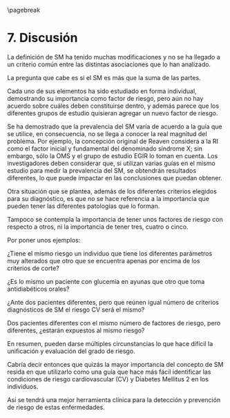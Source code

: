 \pagebreak

# 7. Discusión

La definición de SM ha tenido muchas modificaciones y no se ha llegado a un criterio común entre las distintas asociaciones que lo han analizado. 

La pregunta que cabe es si el SM es más que la suma de las partes.  

Cada uno de sus elementos ha sido estudiado en forma individual, demostrando su importancia como factor de riesgo, pero aún no hay acuerdo sobre cuáles deben constituirse dentro, y además parece que los diferentes grupos de estudio quisieran agregar un nuevo factor de riesgo. 

Se ha demostrado que la prevalencia del SM varía de acuerdo a la guía que se utilice, en consecuencia, no se llega a conocer la real magnitud del problema. Por ejemplo, la concepción original de Reaven considera a la RI como el factor inicial y fundamental del denominado síndrome X; sin embargo, sólo la OMS y el grupo de estudio EGIR lo toman en cuenta. Los investigadores deben considerar que, si utilizan varias guías en el mismo estudio para medir la prevalencia del SM, se obtendrán resultados diferentes, lo que puede impactar en las conclusiones que puedan obtener. 

Otra situación que se plantea, además de los diferentes criterios elegidos para su diagnóstico, es que no se hace referencia a la importancia que pueden tener las diferentes patologías que lo forman. 

Tampoco se contempla la importancia de tener unos factores de riesgo con respecto a otros, ni la importancia de tener tres, cuatro o cinco. 

 Por poner unos ejemplos:  

¿Tiene el mismo riesgo un individuo que tiene los diferentes parámetros muy alterados que otro que se encuentra apenas por encima de los criterios de corte?

¿Es lo mismo un paciente con glucemia en ayunas que otro que toma antidiabéticos orales?

¿Ante dos pacientes diferentes, pero que reúnen igual número de criterios diagnósticos de SM el riesgo CV será el mismo?

Dos pacientes diferentes con el mismo número de factores de riesgo, pero diferentes, ¿estarán expuestos al mismo riesgo?

En resumen, pueden darse múltiples circunstancias lo que hace difícil la unificación y evaluación del grado de riesgo. 

Cabría decir entonces que quizás la mayor importancia del concepto de SM resida en que utilizarlo como una guía que hace más fácil identificar las condiciones de riesgo cardiovascular (CV) y Diabetes Mellitus 2 en los individuos. 

 Así se tendrá una mejor herramienta clínica para la detección y prevención de riesgo de estas enfermedades.
